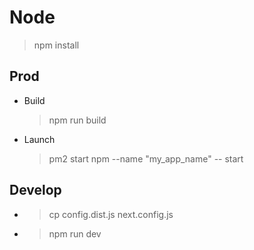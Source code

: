 # Node

> npm install

## Prod

-   Build

    > npm run build

-   Launch
    > pm2 start npm --name "my_app_name" -- start

## Develop

-   > cp config.dist.js next.config.js

-   > npm run dev
